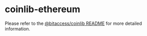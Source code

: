 coinlib-ethereum
=================

Please refer to the [@bitaccess/coinlib README](../coinlib/README.md) for more detailed information.

